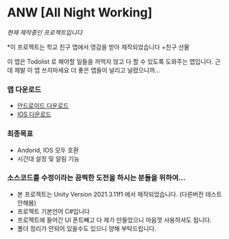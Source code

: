 # ANW [All Night Working]

*현재 제작중인 프로젝트입니다*

*이 프로젝트는 학교 친구 앱에서 영감을 받아 제작되었습니다 +친구 선물

이 앱은 Todolist 로 해야할 일들을 까먹지 않고 다 할 수 있도록 도와주는 앱입니다.
근데 제발 이 앱 쓰지마세요 더 좋은 앱들이 널리고 널렸으니까...

### 앱 다운로드
- [안드로이드 다운로드](https://github.com/ddkk08001)
- [IOS 다운로드](https://github.com/ddkk08001)

### 최종목표
- Andorid, IOS 모두 호환
- 시간대 설정 및 알림 기능

### 소스코드를 수정이라는 끔찍한 도전을 하시는 분들을 위하여...
- 본 프로젝트는 Unity Version 2021.3.11f1 에서 제작되었습니다. (다른버전 테스트 안해봄)
- 프로젝트 기본언어 C#입니다
- 프로젝트에 들어간 UI 폰트빼고 다 제가 만들었으니 마음껏 사용하셔도 됩니다.
- 폴더 정리가 안되어 있을수도 있으니 양해 부탁드립니다.
